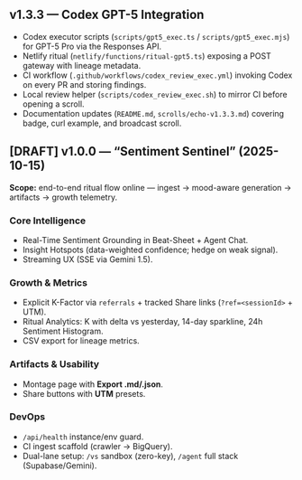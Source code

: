 ## v1.3.3 — Codex GPT-5 Integration

- Codex executor scripts (`scripts/gpt5_exec.ts` / `scripts/gpt5_exec.mjs`) for GPT-5 Pro via the Responses API.
- Netlify ritual (`netlify/functions/ritual-gpt5.ts`) exposing a POST gateway with lineage metadata.
- CI workflow (`.github/workflows/codex_review_exec.yml`) invoking Codex on every PR and storing findings.
- Local review helper (`scripts/codex_review_exec.sh`) to mirror CI before opening a scroll.
- Documentation updates (`README.md`, `scrolls/echo-v1.3.3.md`) covering badge, curl example, and broadcast scroll.

## [DRAFT] v1.0.0 — “Sentiment Sentinel” (2025-10-15)

**Scope:** end-to-end ritual flow online — ingest → mood-aware generation → artifacts → growth telemetry.

### Core Intelligence
- Real-Time Sentiment Grounding in Beat-Sheet + Agent Chat.
- Insight Hotspots (data-weighted confidence; hedge on weak signal).
- Streaming UX (SSE via Gemini 1.5).

### Growth & Metrics
- Explicit K-Factor via `referrals` + tracked Share links (`?ref=<sessionId>` + UTM).
- Ritual Analytics: K with delta vs yesterday, 14-day sparkline, 24h Sentiment Histogram.
- CSV export for lineage metrics.

### Artifacts & Usability
- Montage page with **Export .md/.json**.
- Share buttons with **UTM** presets.

### DevOps
- `/api/health` instance/env guard.
- CI ingest scaffold (crawler → BigQuery).
- Dual-lane setup: `/vs` sandbox (zero-key), `/agent` full stack (Supabase/Gemini).
